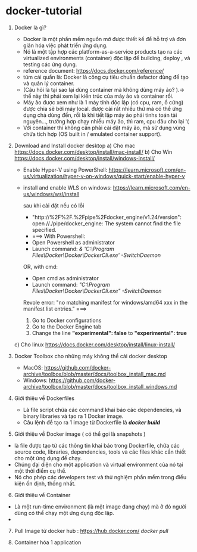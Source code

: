 # docker-tutorial
1. Docker là gì?
 	- Docker là một phần mềm nguồn mở được thiết kế để hỗ trợ và đơn giản hóa việc phát triển ứng dụng. 
 	- Nó là một tập hợp các platform-as-a-service products tạo ra các virtualized environments (container) độc lập để building, deploy , và testing các ứng dụng.
 	- reference document:  https://docs.docker.com/reference/
 	- túm cái quần là: Docker là công cụ tiêu chuẩn defactor dùng để tạo và quản lý container.
 	- (Câu hỏi là tại sao lại dùng container mà không dùng máy ảo? ).-> thế này thì phải xem lại kiến trúc của máy ảo và container rồi.
 	- Máy ảo được xem như là 1 máy tính độc lập (có cpu, ram, ổ cứng) được chia sẻ bởi máy local. được cài rất nhiều thứ mà có thể ứng dụng chả dùng đến, rồi là khi tiết lập máy ảo phải tinhs toán tài nguyên..., trường hợp chạy nhiều máy ảo, thì ram, cpu đâu cho lại '(
 	- Với container thì không cần phải cài đặt máy ảo, mà sử dụng vùng chứa tích hợp (OS built in / emulated container support). 
2. Download and Install docker desktop
	a) Cho mac
      https://docs.docker.com/desktop/install/mac-install/
	b) Cho Win 
	    https://docs.docker.com/desktop/install/windows-install/
	 - Enable Hyper-V using PowerShell: https://learn.microsoft.com/en-us/virtualization/hyper-v-on-windows/quick-start/enable-hyper-v
	 - install and enable WLS on windows: https://learn.microsoft.com/en-us/windows/wsl/install

		sau khi cài đặt nếu có lỗi 
		 + "http://%2F%2F.%2Fpipe%2Fdocker_engine/v1.24/version": open //./pipe/docker_engine: The system cannot find the file specified. 
		
		 - ===> With Powershell:
		 -  Open Powershell as administrator 
		 -  Launch command: _& 'C:\Program Files\Docker\Docker\DockerCli.exe' -SwitchDaemon_
		
		OR, with cmd: 
		- Open cmd as administrator  
		-  Launch command: _"C:\Program Files\Docker\Docker\DockerCli.exe" -SwitchDaemon_
		
		Revole error: "no matching manifest for windows/amd64 xxx in the manifest list entries."
		===>
		 1. Go to Docker configurations
		 2. Go to the Docker Engine tab
		 3. Change the line **"experimental": false** to **"experimental": true**

	c) Cho linux
		https://docs.docker.com/desktop/install/linux-install/

3. Docker Toolbox cho những máy không thể cài docker desktop
	- MacOS: https://github.com/docker-archive/toolbox/blob/master/docs/toolbox_install_mac.md
	- Windows: https://github.com/docker-archive/toolbox/blob/master/docs/toolbox_install_windows.md

4. Giới thiệu về Dockerfiles
	- Là file script chứa các command khai báo các dependencies, và binary libraries và tạo ra 1 Docker image. 
	- Câu lệnh để tạo ra 1 image từ Dockerfile là 
	**_docker build_**

5. Giới thiệu về Docker image ( có thể gọi là snapshots )
- là file được tạo từ các thông tin khai báo trong Dockerfile,
chứa các source code, libraries, dependencies, tools và các files khác cần thiết cho một ứng dụng để chạy.
- Chúng đại diện cho một application và virtual environment của nó tại một thời điểm cụ thể. 
- Nó cho phép các developers test và thử nghiệm phần mềm trong điều kiện ổn định, thống nhất.

6. Giới thiệu về Container
- Là một run-time environment (là một image đang chạy) mà ở đó người dùng có thể chạy một ứng dụng độc lập.
- 

7. Pull Image từ docker hub : https://hub.docker.com/
_docker pull <image name from docker hub>_
  
7. Container hóa 1 application
  
  
